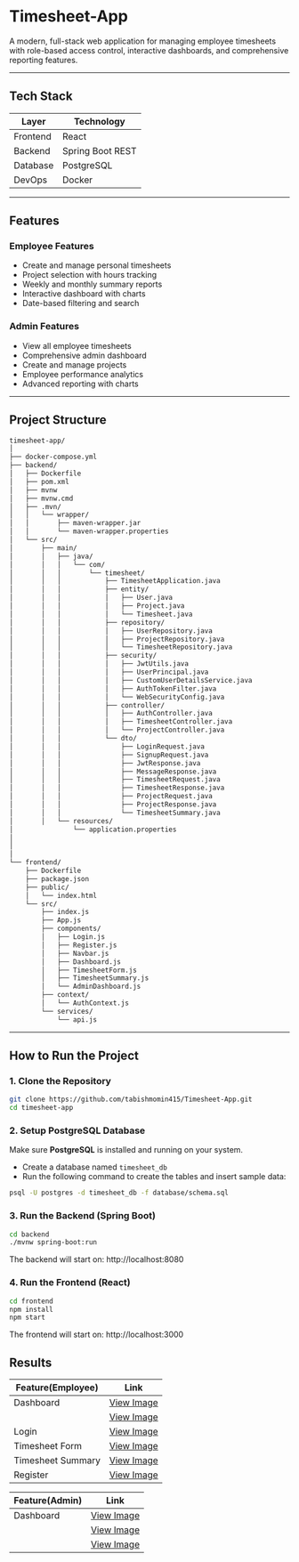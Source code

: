 # Timesheet-App

A modern, full-stack web application for managing employee timesheets with role-based access control, interactive dashboards, and comprehensive reporting features.

---

## Tech Stack

| Layer     | Technology       |
|-----------|------------------|
| Frontend  | React            |
| Backend   | Spring Boot REST |
| Database  | PostgreSQL       |
| DevOps    | Docker           |

---

## Features

### Employee Features

   - Create and manage personal timesheets
   - Project selection with hours tracking
   - Weekly and monthly summary reports
   - Interactive dashboard with charts
   - Date-based filtering and search
     
 ### Admin Features
 
   - View all employee timesheets
   - Comprehensive admin dashboard
   - Create and manage projects
   - Employee performance analytics
   - Advanced reporting with charts

---

## Project Structure

```bash
timesheet-app/
│
├── docker-compose.yml
├── backend/
│   ├── Dockerfile
│   ├── pom.xml
│   ├── mvnw
│   ├── mvnw.cmd
│   ├── .mvn/
│   │   └── wrapper/
│   │       ├── maven-wrapper.jar
│   │       └── maven-wrapper.properties
│   └── src/
│       ├── main/
│       │   ├── java/
│       │   │   └── com/
│       │   │       └── timesheet/
│       │   │           ├── TimesheetApplication.java
│       │   │           ├── entity/
│       │   │           │   ├── User.java
│       │   │           │   ├── Project.java
│       │   │           │   └── Timesheet.java
│       │   │           ├── repository/
│       │   │           │   ├── UserRepository.java
│       │   │           │   ├── ProjectRepository.java
│       │   │           │   └── TimesheetRepository.java
│       │   │           ├── security/
│       │   │           │   ├── JwtUtils.java
│       │   │           │   ├── UserPrincipal.java
│       │   │           │   ├── CustomUserDetailsService.java
│       │   │           │   ├── AuthTokenFilter.java
│       │   │           │   └── WebSecurityConfig.java
│       │   │           ├── controller/
│       │   │           │   ├── AuthController.java
│       │   │           │   ├── TimesheetController.java
│       │   │           │   └── ProjectController.java
│       │   │           └── dto/
│       │   │               ├── LoginRequest.java
│       │   │               ├── SignupRequest.java
│       │   │               ├── JwtResponse.java
│       │   │               ├── MessageResponse.java
│       │   │               ├── TimesheetRequest.java
│       │   │               ├── TimesheetResponse.java
│       │   │               ├── ProjectRequest.java
│       │   │               ├── ProjectResponse.java
│       │   │               └── TimesheetSummary.java
│       │   └── resources/
│               └── application.properties
│      
│           
│
└── frontend/
    ├── Dockerfile
    ├── package.json
    ├── public/
    │   └── index.html
    └── src/
        ├── index.js
        ├── App.js
        ├── components/
        │   ├── Login.js
        │   ├── Register.js
        │   ├── Navbar.js
        │   ├── Dashboard.js
        │   ├── TimesheetForm.js
        │   ├── TimesheetSummary.js
        │   └── AdminDashboard.js
        ├── context/
        │   └── AuthContext.js
        └── services/
            └── api.js
```
---

## How to Run the Project

### 1. Clone the Repository
```bash
git clone https://github.com/tabishmomin415/Timesheet-App.git
cd timesheet-app
```

### 2. Setup PostgreSQL Database

Make sure **PostgreSQL** is installed and running on your system.

- Create a database named `timesheet_db`
- Run the following command to create the tables and insert sample data:

```bash
psql -U postgres -d timesheet_db -f database/schema.sql
```

### 3. Run the Backend (Spring Boot)

```bash
cd backend
./mvnw spring-boot:run
```

The backend will start on: http://localhost:8080

### 4. Run the Frontend (React)

```bash
cd frontend
npm install
npm start
```

The frontend will start on: http://localhost:3000 

## Results

| Feature(Employee) |            Link                  |
|-------------------|---------------------------------|
| Dashboard         | [View Image](Screenshots/EmplyeeDashboard_01.PNG)|
                    | [View Image](Screenshots/EmplyeeDashboard_02.PNG)|
| Login             | [View Image](Screenshots/Login.PNG)             |
| Timesheet Form    | [View Image](Screenshots/AddTimesheet.PNG)    |
| Timesheet Summary | [View Image](Screenshots/EmployeeSummary.PNG) |
| Register          | [View Image](Screenshots/Register.PNG)          |

| Feature(Admin)    |            Link                  |
|-------------------|---------------------------------|
| Dashboard         | [View Image](Screenshots/AdminDashboard_01.PNG)    |
                    | [View Image](Screenshots/AdminDashboard_02.PNG)    |
                    | [View Image](Screenshots/AdminDashboard_03.PNG)    |



